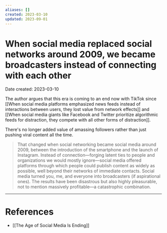 ```yaml
---
aliases: []
created: 2023-03-10
updated: 2023-09-01
---
```


# When social media replaced social networks around 2009, we became broadcasters instead of connecting with each other
Date created: 2023-03-10

The author argues that this era is coming to an end now with TikTok since [[When social media platforms emphasized news feeds instead of interactions between users, they lost value from network effects]] and [[When social media giants like Facebook and Twitter prioritize algorithmic feeds for distraction, they compete with all other forms of distraction]].

There's no longer added value of amassing followers rather than just pushing viral content all the time.

> That changed when social networking became social media around 2009, between the introduction of the smartphone and the launch of Instagram. Instead of connection—forging latent ties to people and organizations we would mostly ignore—social media offered platforms through which people could publish content as widely as possible, well beyond their networks of immediate contacts. Social media turned you, me, and everyone into broadcasters (if aspirational ones). The results have been disastrous but also highly pleasurable, not to mention massively profitable—a catastrophic combination.

---
# References
* [[The Age of Social Media Is Ending]]
